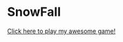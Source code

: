 # SnowFall



<a href="https://github.com/JTablas/SnowFall/blob/master/SnowFall.jar?raw=true
">Click here to play my awesome game!</a>
